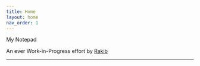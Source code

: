 ```yaml
---
title: Home
layout: home
nav_order: 1
---
```


My Notepad

An ever Work-in-Progress effort by [Rakib](https://raqib.me/)

---
